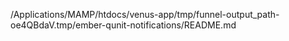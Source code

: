 /Applications/MAMP/htdocs/venus-app/tmp/funnel-output_path-oe4QBdaV.tmp/ember-qunit-notifications/README.md
